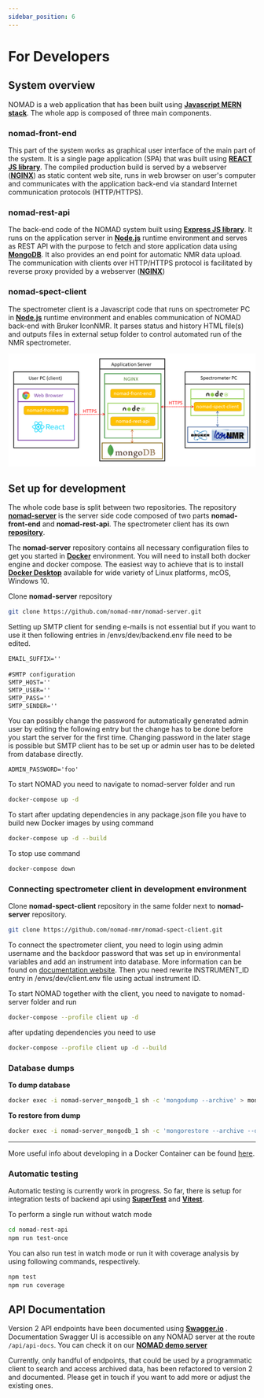 ```yaml
---
sidebar_position: 6
---
```


# For Developers

## System overview

NOMAD is a web application that has been built using **[Javascript MERN stack](https://www.educative.io/edpresso/what-is-mern-stack)**. The whole app is composed of three main components.

### nomad-front-end

This part of the system works as graphical user interface of the main part of the system. It is a single page application (SPA) that was built using **[REACT JS library](https://reactjs.org/)**. The compiled production build is served by a webserver (**[NGINX](https://www.nginx.com/)**) as static content web site, runs in web browser on user's computer and communicates with the application back-end via standard Internet communication protocols (HTTP/HTTPS).

### nomad-rest-api

The back-end code of the NOMAD system built using **[Express JS library](https://expressjs.com/)**. It runs on the application server in **[Node.js](https://nodejs.org/en/)** runtime environment and serves as REST API with the purpose to fetch and store application data using **[MongoDB](https://www.mongodb.com/)**. It also provides an end point for automatic NMR data upload. The communication with clients over HTTP/HTTPS protocol is facilitated by reverse proxy provided by a webserver (**[NGINX](https://www.nginx.com/)**)

### nomad-spect-client

The spectrometer client is a Javascript code that runs on spectrometer PC in **[Node.js](https://nodejs.org/en/)** runtime environment and enables communication of NOMAD back-end with Bruker IconNMR. It parses status and history HTML file(s) and outputs files in external setup folder to control automated run of the NMR spectrometer.

![Technical Overview](./assets/technical_overview_schema.png)

## Set up for development

The whole code base is split between two repositories. The repository **[nomad-server](https://github.com/nomad-nmr/nomad-server)** is the server side code composed of two parts **nomad-front-end** and **nomad-rest-api**. The spectrometer client has its own **[repository](https://github.com/nomad-nmr/nomad-spect-client)**.

The **nomad-server** repository contains all necessary configuration files to get you started in **[Docker](https://www.docker.com/)** environment.
You will need to install both docker engine and docker compose. The easiest way to achieve that is to install **[Docker Desktop](https://docs.docker.com/desktop/)** available for wide variety of Linux platforms, mcOS, Windows 10.

Clone **nomad-server** repository

```bash
git clone https://github.com/nomad-nmr/nomad-server.git
```

Setting up SMTP client for sending e-mails is not essential but if you want to use it then following entries in /envs/dev/backend.env file need to be edited.

```env
EMAIL_SUFFIX=''

#SMTP configuration
SMTP_HOST=''
SMTP_USER=''
SMTP_PASS=''
SMTP_SENDER=''
```

You can possibly change the password for automatically generated admin user by editing the following entry but the change has to be done before you start the server for the first time.
Changing password in the later stage is possible but SMTP client has to be set up or admin user has to be deleted from database directly.

```env
ADMIN_PASSWORD='foo'
```

To start NOMAD you need to navigate to nomad-server folder and run

```bash
docker-compose up -d
```

To start after updating dependencies in any package.json file you have to build new Docker images by using command

```bash
docker-compose up -d --build
```

To stop use command

```bash
docker-compose down
```

### Connecting spectrometer client in development environment

Clone **nomad-spect-client** repository in the same folder next to **nomad-server** repository.

```bash
git clone https://github.com/nomad-nmr/nomad-spect-client.git
```

To connect the spectrometer client, you need to login using admin username and the backdoor password that was set up in environmental variables and add an instrument into database. More information can be found on [documentation website](https://www.nomad-nmr.uk/docs/getting-started/NOMAD-config). Then you need rewrite INSTRUMENT_ID entry in /envs/dev/client.env file using actual instrument ID.

To start NOMAD together with the client, you need to navigate to nomad-server folder and run

```bash
docker-compose --profile client up -d
```

after updating dependencies you need to use

```bash
docker-compose --profile client up -d --build
```

### Database dumps

**To dump database**

```bash
docker exec -i nomad-server_mongodb_1 sh -c 'mongodump --archive' > mongodb.dump
```

**To restore from dump**

```bash
docker exec -i nomad-server_mongodb_1 sh -c 'mongorestore --archive --drop' < mongodb.dump
```

---

More useful info about developing in a Docker Container can be found [here](https://code.visualstudio.com/docs/remote/containers).

### Automatic testing

Automatic testing is currently work in progress. So far, there is setup for integration tests of backend api using **[SuperTest](https://www.npmjs.com/package/supertest)** and **[Vitest](https://vitest.dev/)**.

To perform a single run without watch mode

```bash
cd nomad-rest-api
npm run test-once
```

You can also run test in watch mode or run it with coverage analysis by using following commands, respectively.

```bash
npm test
npm run coverage
```

## API Documentation

Version 2 API endpoints have been documented using **[Swagger.io](https://swagger.io/)** .
Documentation Swagger UI is accessible on any NOMAD server at the route `/api/api-docs`. You can check it on our **[NOMAD demo server](https://demo.nomad-nmr.uk/api/api-docs)**

Currently, only handful of endpoints, that could be used by a programmatic client to search and access archived data, has been refactored to version 2 and documented.
Please get in touch if you want to add more or adjust the existing ones.
